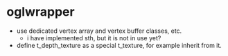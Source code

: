 # oglwrapper
* use dedicated vertex array and vertex buffer classes, etc.
    * i have implemented sth, but it is not in use yet?
* define t_depth_texture as a special t_texture, for example inherit from it.

